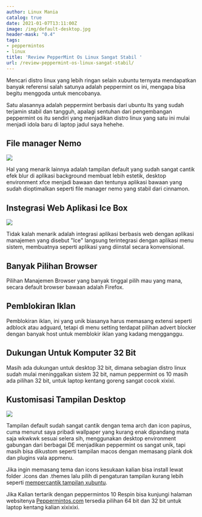 ```yaml
---
author: Linux Mania
catalog: true
date: 2021-01-07T13:11:00Z
image: /img/default-desktop.jpg
header-mask: "0.4"
tags:
- peppermintos
- linux
title: 'Review PepperMint Os Linux Sangat Stabil '
url: /review-peppermint-os-linux-sangat-stabil/
---
```


Mencari distro linux yang lebih ringan selain xubuntu ternyata mendapatkan banyak referensi salah satunya adalah peppermint os ini, mengapa bisa begitu menggoda untuk mencobanya. 

Satu alasannya adalah peppermint berbasis dari ubuntu lts yang sudah terjamin stabil dan tangguh, apalagi sentuhan dari pengembangan peppermint os itu sendiri yang menjadikan distro linux yang satu ini mulai menjadi idola baru di laptop jadul saya hehehe. 

## File manager Nemo

![](https://blog.wildanfauzy.com/img/9_blue_theme.jpg)

Hal yang menarik lainnya adalah tampilan default yang sudah sangat cantik efek blur di aplikasi background membuat lebih estetik, desktop environment xfce menjadi bawaan dan tentunya aplikasi bawaan yang sudah dioptimalkan seperti file manager nemo yang stabil dari cinnamon. 

## Instegrasi Web Aplikasi Ice Box

![](https://blog.wildanfauzy.com/img/12_software_managers.jpg)

Tidak kalah menarik adalah integrasi aplikasi berbasis web dengan aplikasi manajemen yang disebut "Ice" langsung terintegrasi dengan aplikasi menu sistem, membuatnya seperti aplikasi yang diinstal secara konvensional. 

## Banyak Pilihan Browser 

Pilihan Manajemen Browser yang banyak tinggal pilih mau yang mana, secara default browser bawaan adalah Firefox.

## Pemblokiran Iklan 

Pemblokiran iklan, ini yang unik biasanya harus memasang extensi seperti adblock atau adguard, tetapi di menu setting  terdapat pilihan advert blocker dengan banyak host untuk memblokir iklan yang kadang mengganggu. 

## Dukungan Untuk Komputer 32 Bit

Masih ada dukungan untuk desktop 32 bit, dimana sebagian distro linux sudah mulai meninggalkan sistem 32 bit, namun peppermint os 10 masih ada pilihan 32 bit, untuk laptop kentang goreng sangat cocok xixixi. 

## Kustomisasi Tampilan Desktop 

![](https://blog.wildanfauzy.com/img/3_more_defaults.jpg)

Tampilan default sudah sangat cantik dengan tema arch dan icon papirus, cuma menurut saya pribadi wallpaper yang kurang enak dipandang mata saja wkwkwk sesuai selera sih, menggunakan desktop environment gabungan dari berbagai DE menjadikan peppermint os sangat unik, tapi masih bisa dikustom seperti tampilan macos dengan memasang plank dok dan plugins vala appmenu. 

Jika ingin memasang tema dan icons kesukaan kalian bisa install lewat folder .icons dan .themes lalu pilih di pengaturan tampilan kurang lebih seperti [mempercantik tampilan xubuntu](https://wildanfauzy.com/mempercantik-tampilan-linux-xubuntu-20-04/ "merubah tampilan linux "). 

Jika Kalian tertarik dengan peppermintos 10 Respin bisa kunjungi halaman websitenya [Peppermintos.com](https://peppermintos.com/ "papermint os linux ") tersedia pilihan 64 bit dan 32 bit untuk laptop kentang kalian xixixixi. 